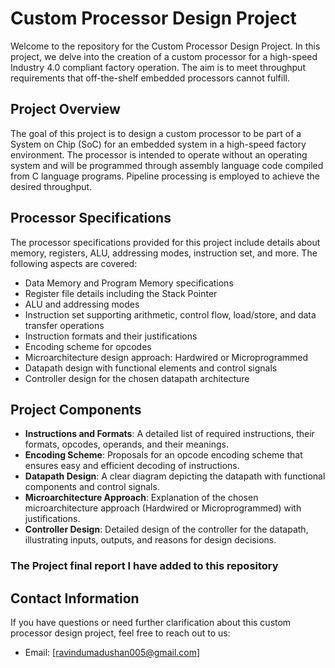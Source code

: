 # Custom Processor Design Project

Welcome to the repository for the Custom Processor Design Project. In this project, we delve into the creation of a custom processor for a high-speed Industry 4.0 compliant factory operation. The aim is to meet throughput requirements that off-the-shelf embedded processors cannot fulfill.

## Project Overview

The goal of this project is to design a custom processor to be part of a System on Chip (SoC) for an embedded system in a high-speed factory environment. The processor is intended to operate without an operating system and will be programmed through assembly language code compiled from C language programs. Pipeline processing is employed to achieve the desired throughput.

## Processor Specifications

The processor specifications provided for this project include details about memory, registers, ALU, addressing modes, instruction set, and more. The following aspects are covered:

- Data Memory and Program Memory specifications
- Register file details including the Stack Pointer
- ALU and addressing modes
- Instruction set supporting arithmetic, control flow, load/store, and data transfer operations
- Instruction formats and their justifications
- Encoding scheme for opcodes
- Microarchitecture design approach: Hardwired or Microprogrammed
- Datapath design with functional elements and control signals
- Controller design for the chosen datapath architecture

## Project Components

- **Instructions and Formats**: A detailed list of required instructions, their formats, opcodes, operands, and their meanings.
- **Encoding Scheme**: Proposals for an opcode encoding scheme that ensures easy and efficient decoding of instructions.
- **Datapath Design**: A clear diagram depicting the datapath with functional components and control signals.
- **Microarchitecture Approach**: Explanation of the chosen microarchitecture approach (Hardwired or Microprogrammed) with justifications.
- **Controller Design**: Detailed design of the controller for the datapath, illustrating inputs, outputs, and reasons for design decisions.

### The Project final report I have added to this repository

## Contact Information

If you have questions or need further clarification about this custom processor design project, feel free to reach out to us:
- Email: [ravindumadushan005@gmail.com]




